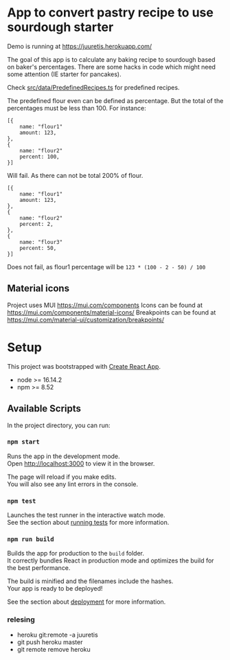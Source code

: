 # App to convert pastry recipe to use sourdough starter

Demo is running at https://juuretis.herokuapp.com/

The goal of this app is to calculate any baking recipe to sourdough based on baker's percentages.
There are some hacks in code which might need some attention (IE starter for pancakes).

Check [src/data/PredefinedRecipes.ts](src/service/PredefinedRecipeService/data/PredefinedRecipes.ts) for predefined recipes.

The predefined flour even can be defined as percentage. But the total of the percentages must be less than 100. For instance:
```
[{
    name: "flour1"
    amount: 123,
},
{
    name: "flour2"
    percent: 100,
}]
```
Will fail. As there can not be total 200% of flour.

```
[{
    name: "flour1"
    amount: 123,
},
{
    name: "flour2"
    percent: 2,
},
{
    name: "flour3"
    percent: 50,
}]
```
Does not fail, as flour1 percentage will be `123 * (100 - 2 - 50) / 100`

## Material icons
Project uses MUI https://mui.com/components
Icons can be found at https://mui.com/components/material-icons/
Breakpoints can be found at https://mui.com/material-ui/customization/breakpoints/

# Setup
This project was bootstrapped with [Create React App](https://github.com/facebook/create-react-app).

- node >= 16.14.2
- npm >= 8.52


## Available Scripts

In the project directory, you can run:

### `npm start`

Runs the app in the development mode.\
Open [http://localhost:3000](http://localhost:3000) to view it in the browser.

The page will reload if you make edits.\
You will also see any lint errors in the console.

### `npm test`

Launches the test runner in the interactive watch mode.\
See the section about [running tests](https://facebook.github.io/create-react-app/docs/running-tests) for more information.

### `npm run build`

Builds the app for production to the `build` folder.\
It correctly bundles React in production mode and optimizes the build for the best performance.

The build is minified and the filenames include the hashes.\
Your app is ready to be deployed!

See the section about [deployment](https://facebook.github.io/create-react-app/docs/deployment) for more information.

### relesing
-  heroku git:remote -a juuretis
-  git push heroku master
-  git remote remove heroku
